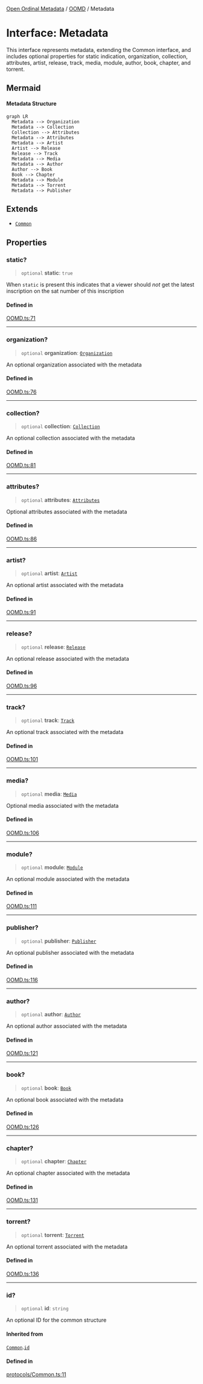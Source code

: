 [Open Ordinal Metadata](../../README.md) / [OOMD](../README.md) / Metadata

# Interface: Metadata

This interface represents metadata, extending the Common interface, and includes
optional properties for static indication, organization, collection, attributes,
artist, release, track, media, module, author, book, chapter, and torrent.

## Mermaid

#### Metadata Structure

<div class="mermaid-block"><div class="mermaid dark">%%{init:{"theme":"dark"}}%%
graph LR
  Metadata --&gt; Organization
  Metadata --&gt; Collection
  Collection --&gt; Attributes
  Metadata --&gt; Attributes
  Metadata --&gt; Artist
  Artist --&gt; Release
  Release --&gt; Track
  Metadata --&gt; Media
  Metadata --&gt; Author
  Author --&gt; Book
  Book --&gt; Chapter
  Metadata --&gt; Module
  Metadata --&gt; Torrent
  Metadata --&gt; Publisher</div><div class="mermaid light">%%{init:{"theme":"default"}}%%
graph LR
  Metadata --&gt; Organization
  Metadata --&gt; Collection
  Collection --&gt; Attributes
  Metadata --&gt; Attributes
  Metadata --&gt; Artist
  Artist --&gt; Release
  Release --&gt; Track
  Metadata --&gt; Media
  Metadata --&gt; Author
  Author --&gt; Book
  Book --&gt; Chapter
  Metadata --&gt; Module
  Metadata --&gt; Torrent
  Metadata --&gt; Publisher</div><pre><code class="language-mermaid">graph LR
  Metadata --&gt; Organization
  Metadata --&gt; Collection
  Collection --&gt; Attributes
  Metadata --&gt; Attributes
  Metadata --&gt; Artist
  Artist --&gt; Release
  Release --&gt; Track
  Metadata --&gt; Media
  Metadata --&gt; Author
  Author --&gt; Book
  Book --&gt; Chapter
  Metadata --&gt; Module
  Metadata --&gt; Torrent
  Metadata --&gt; Publisher</code></pre></div>

## Extends

- [`Common`](Common.md)

## Properties

### static?

> `optional` **static**: `true`

When `static` is present this indicates that a viewer should _not_ get the
latest inscription on the sat number of this inscription

#### Defined in

[OOMD.ts:71](https://github.com/open-ordinal/open-ordinal-metadata/blob/3d1c7e7991626e590ad48c7df8a3780adeeff6fe/src/OOMD.ts#L71)

***

### organization?

> `optional` **organization**: [`Organization`](Organization.md)

An optional organization associated with the metadata

#### Defined in

[OOMD.ts:76](https://github.com/open-ordinal/open-ordinal-metadata/blob/3d1c7e7991626e590ad48c7df8a3780adeeff6fe/src/OOMD.ts#L76)

***

### collection?

> `optional` **collection**: [`Collection`](Collection.md)

An optional collection associated with the metadata

#### Defined in

[OOMD.ts:81](https://github.com/open-ordinal/open-ordinal-metadata/blob/3d1c7e7991626e590ad48c7df8a3780adeeff6fe/src/OOMD.ts#L81)

***

### attributes?

> `optional` **attributes**: [`Attributes`](Attributes.md)

Optional attributes associated with the metadata

#### Defined in

[OOMD.ts:86](https://github.com/open-ordinal/open-ordinal-metadata/blob/3d1c7e7991626e590ad48c7df8a3780adeeff6fe/src/OOMD.ts#L86)

***

### artist?

> `optional` **artist**: [`Artist`](Artist.md)

An optional artist associated with the metadata

#### Defined in

[OOMD.ts:91](https://github.com/open-ordinal/open-ordinal-metadata/blob/3d1c7e7991626e590ad48c7df8a3780adeeff6fe/src/OOMD.ts#L91)

***

### release?

> `optional` **release**: [`Release`](Release.md)

An optional release associated with the metadata

#### Defined in

[OOMD.ts:96](https://github.com/open-ordinal/open-ordinal-metadata/blob/3d1c7e7991626e590ad48c7df8a3780adeeff6fe/src/OOMD.ts#L96)

***

### track?

> `optional` **track**: [`Track`](Track.md)

An optional track associated with the metadata

#### Defined in

[OOMD.ts:101](https://github.com/open-ordinal/open-ordinal-metadata/blob/3d1c7e7991626e590ad48c7df8a3780adeeff6fe/src/OOMD.ts#L101)

***

### media?

> `optional` **media**: [`Media`](Media.md)

Optional media associated with the metadata

#### Defined in

[OOMD.ts:106](https://github.com/open-ordinal/open-ordinal-metadata/blob/3d1c7e7991626e590ad48c7df8a3780adeeff6fe/src/OOMD.ts#L106)

***

### module?

> `optional` **module**: [`Module`](Module.md)

An optional module associated with the metadata

#### Defined in

[OOMD.ts:111](https://github.com/open-ordinal/open-ordinal-metadata/blob/3d1c7e7991626e590ad48c7df8a3780adeeff6fe/src/OOMD.ts#L111)

***

### publisher?

> `optional` **publisher**: [`Publisher`](Publisher.md)

An optional publisher associated with the metadata

#### Defined in

[OOMD.ts:116](https://github.com/open-ordinal/open-ordinal-metadata/blob/3d1c7e7991626e590ad48c7df8a3780adeeff6fe/src/OOMD.ts#L116)

***

### author?

> `optional` **author**: [`Author`](Author.md)

An optional author associated with the metadata

#### Defined in

[OOMD.ts:121](https://github.com/open-ordinal/open-ordinal-metadata/blob/3d1c7e7991626e590ad48c7df8a3780adeeff6fe/src/OOMD.ts#L121)

***

### book?

> `optional` **book**: [`Book`](Book.md)

An optional book associated with the metadata

#### Defined in

[OOMD.ts:126](https://github.com/open-ordinal/open-ordinal-metadata/blob/3d1c7e7991626e590ad48c7df8a3780adeeff6fe/src/OOMD.ts#L126)

***

### chapter?

> `optional` **chapter**: [`Chapter`](Chapter.md)

An optional chapter associated with the metadata

#### Defined in

[OOMD.ts:131](https://github.com/open-ordinal/open-ordinal-metadata/blob/3d1c7e7991626e590ad48c7df8a3780adeeff6fe/src/OOMD.ts#L131)

***

### torrent?

> `optional` **torrent**: [`Torrent`](Torrent.md)

An optional torrent associated with the metadata

#### Defined in

[OOMD.ts:136](https://github.com/open-ordinal/open-ordinal-metadata/blob/3d1c7e7991626e590ad48c7df8a3780adeeff6fe/src/OOMD.ts#L136)

***

### id?

> `optional` **id**: `string`

An optional ID for the common structure

#### Inherited from

[`Common`](Common.md).[`id`](Common.md#id)

#### Defined in

[protocols/Common.ts:11](https://github.com/open-ordinal/open-ordinal-metadata/blob/3d1c7e7991626e590ad48c7df8a3780adeeff6fe/src/protocols/Common.ts#L11)
<style>
:root.mermaid-enabled .mermaid-block > pre {
  display: none;
}
:root:not(.mermaid-enabled) .mermaid-block > .mermaid {
  display: none !important;
}

.mermaid-block > .mermaid[data-inserted].dark {
  display: var(--mermaid-dark-display);
}
.mermaid-block > .mermaid[data-inserted].light {
  display: var(--mermaid-light-display);
}

:root {
  --mermaid-dark-display: none;
  --mermaid-light-display: block;
}
@media (prefers-color-scheme: light) {
  :root {
    --mermaid-dark-display: none;
    --mermaid-light-display: block;
  }
}
@media (prefers-color-scheme: dark) {
  :root {
    --mermaid-dark-display: block;
    --mermaid-light-display: none;
  }
}
body.light, :root[data-theme="light"] {
  --mermaid-dark-display: none;
  --mermaid-light-display: block;
}
body.dark, :root[data-theme="dark"] {
  --mermaid-dark-display: block;
  --mermaid-light-display: none;
}
</style>

<script type="module">
import mermaid from "https://unpkg.com/mermaid@latest/dist/mermaid.esm.min.mjs";

document.documentElement.classList.add("mermaid-enabled");

mermaid.initialize({startOnLoad:true});

requestAnimationFrame(function check() {
  let some = false;
  document.querySelectorAll("div.mermaid:not([data-inserted])").forEach(div => {
    some = true;
    if (div.querySelector("svg")) {
      div.dataset.inserted = true;
    }
  });

  if (some) {
    requestAnimationFrame(check);
  }
});
</script>

